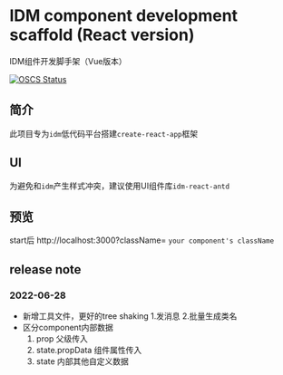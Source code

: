 # IDM component development scaffold (React version)
IDM组件开发脚手架（Vue版本）

[![OSCS Status](https://www.oscs1024.com/platform/badge/web-csq/idm-module-react.svg?size=small)](https://www.oscs1024.com/project/web-csq/idm-module-react?ref=badge_small)

## 简介

此项目专为`idm`低代码平台搭建`create-react-app`框架

## UI
为避免和`idm`产生样式冲突，建议使用UI组件库`idm-react-antd`

## 预览
start后 http://localhost:3000?className= `your component's className`

## release note

### 2022-06-28
- 新增工具文件，更好的tree shaking
    1.发消息
    2.批量生成类名
- 区分component内部数据
    1. prop 父级传入
    2. state.propData 组件属性传入
    3. state 内部其他自定义数据
